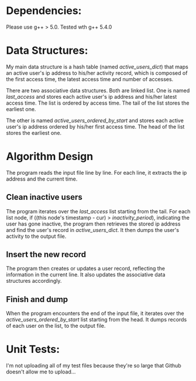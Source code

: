 # Dependencies:
Please use g++ > 5.0. Tested wth g++ 5.4.0

# Data Structures:
My main data structure is a hash table (named *active_users_dict*) that maps an active user's ip address
to his/her activity record, which is composed of the first access time, the latest access time and number of accesses.

There are two associative data structures. Both are linked list. One is named *last_access* and stores
each active user's ip address and his/her latest access time. The list is ordered by access time.
The tail of the list stores the earliest one.

The other is named *active_users_ordered_by_start* and stores each active user's ip address ordered
by his/her first access time. The head of the list stores the earliest one.

# Algorithm Design
The program reads the input file line by line. For each line, it extracts the ip address and the current time.

## Clean inactive users
The program iterates over the *last_access* list starting from the tail.
For each list node, if ((this node's timestamp - cur) > *inactivity_period*), indicating the user has gone inactive,
the program then retrieves the stored ip address and find the user's record in *active_users_dict*. It then
dumps the user's activity to the output file.

## Insert the new record
The program then creates or updates a user record, reflecting the information in the current line. It also updates
the associative data structures accordingly.

## Finish and dump
When the program encounters the end of the input file, it iterates over the *active_users_ordered_by_start* list
starting from the head. It dumps records of each user on the list, to the output file.

# Unit Tests:
I'm not uploading all of my test files because they're so large that Github doesn't allow me to upload...
